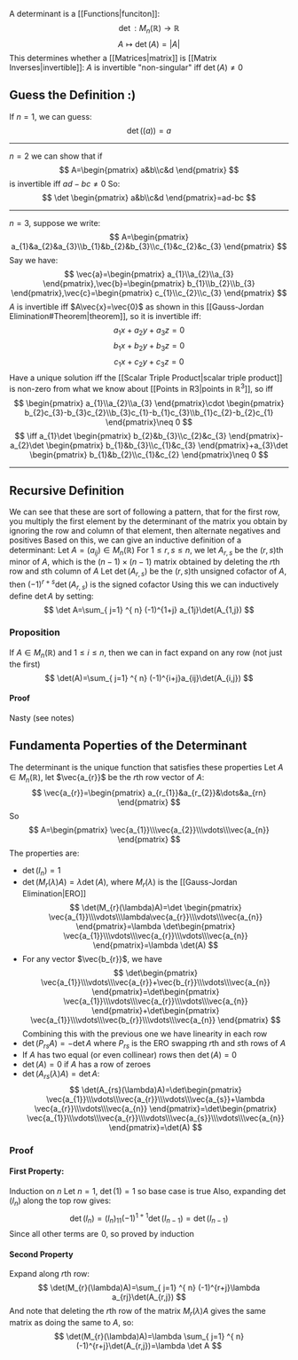A determinant is a [[Functions|funciton]]:
$$
\det:M_{n}(\mathbb{R})\to \mathbb{R}
$$
$$
 A\mapsto \det(A)=|A|
$$
This determines whether a [[Matrices|matrix]] is [[Matrix Inverses|invertible]]:
$A$ is invertible "non-singular" iff $\det(A)\neq 0$
## Guess the Definition :)
If $n=1$, we can guess:
$$
\det((a))=a
$$
___
$n=2$ we can show that if
$$
A=\begin{pmatrix}
a&b\\c&d
\end{pmatrix}
$$
is invertible iff $ad-bc\neq 0$
So:
$$
\det \begin{pmatrix}
a&b\\c&d
\end{pmatrix}=ad-bc
$$
___
$n=3$, suppose we write:
$$
A=\begin{pmatrix}
a_{1}&a_{2}&a_{3}\\b_{1}&b_{2}&b_{3}\\c_{1}&c_{2}&c_{3}
\end{pmatrix}
$$
Say we have:
$$
\vec{a}=\begin{pmatrix}
a_{1}\\a_{2}\\a_{3}
\end{pmatrix},\vec{b}=\begin{pmatrix}
b_{1}\\b_{2}\\b_{3}
\end{pmatrix},\vec{c}=\begin{pmatrix}
c_{1}\\c_{2}\\c_{3}
\end{pmatrix}
$$
$A$ is invertible iff $A\vec{x}=\vec{0}$ as shown in this [[Gauss-Jordan Elimination#Theorem|theorem]], so it is invertible iff:
$$
a_{1}x+a_{2}y+a_{3}z=0
$$
$$
 b_{1}x+b_{2}y+b_{3}z=0
$$
$$
c_{1}x+c_{2}y+c_{3}z=0
$$
Have a unique solution iff the [[Scalar Triple Product|scalar triple product]] is non-zero from what we know about [[Points in R3|points in $\mathbb{R}^3$]], so iff
$$
\begin{pmatrix}
a_{1}\\a_{2}\\a_{3}
\end{pmatrix}\cdot \begin{pmatrix}
b_{2}c_{3}-b_{3}c_{2}\\b_{3}c_{1}-b_{1}c_{3}\\b_{1}c_{2}-b_{2}c_{1}
\end{pmatrix}\neq 0
$$
$$
 \iff a_{1}\det \begin{pmatrix}
b_{2}&b_{3}\\c_{2}&c_{3}
\end{pmatrix}-a_{2}\det \begin{pmatrix}
b_{1}&b_{3}\\c_{1}&c_{3}
\end{pmatrix}+a_{3}\det \begin{pmatrix}
b_{1}&b_{2}\\c_{1}&c_{2}
\end{pmatrix}\neq 0
$$
___
## Recursive Definition
We can see that these are sort of following a pattern, that for the first row, you multiply the first element by the determinant of the matrix you obtain by ignoring the row and column of that element, then alternate negatives and positives
Based on this, we can give an inductive definition of a determinant:
Let $A=(a_{ij})\in M_{n}(\mathbb{R})$
For $1\leq r,s\leq n$, we let $A_{r,s}$ be the $(r,s)$th minor of $A$, which is the $(n-1)\times (n-1)$ matrix obtained by deleting the $r$th row and $s$th column of $A$
Let $\det(A_{r,s})$ be the $(r,s)$th unsigned cofactor of $A$, then $(-1)^{r+s}\det(A_{r,s})$ is the signed cofactor
Using this we can inductively define $\det A$ by setting:
$$
\det A=\sum_{ j=1} ^{ n} (-1)^{1+j} a_{1j}\det(A_{1,j})
$$
### Proposition
If $A\in M_{n}(\mathbb{R})$ and $1\leq i\leq n$, then we can in fact expand on any row (not just the first)
$$
\det(A)=\sum_{ j=1} ^{ n}  (-1)^{i+j}a_{ij}\det(A_{i,j})
$$
#### Proof
Nasty (see notes)
## Fundamenta Poperties of the Determinant
The determinant is the unique function that satisfies these properties
Let $A\in M_{n}(\mathbb{R})$, let $\vec{a_{r}}$ be the $r$th row vector of $A$:
$$
\vec{a_{r}}=\begin{pmatrix}
a_{r_{1}}&a_{r_{2}}&\dots&a_{rn}
\end{pmatrix}
$$
So
$$
A=\begin{pmatrix}
\vec{a_{1}}\\\vec{a_{2}}\\\vdots\\\vec{a_{n}}
\end{pmatrix}
$$
The properties are:
- $\det(I_{n})=1$
- $\det(M_{r}(\lambda)A)=\lambda \det(A)$, where $M_{r}(\lambda)$ is the [[Gauss-Jordan Elimination|ERO]] 
 $$
\det(M_{r}(\lambda)A)=\det \begin{pmatrix}
\vec{a_{1}}\\\vdots\\\lambda\vec{a_{r}}\\\vdots\\\vec{a_{n}}
\end{pmatrix}=\lambda \det\begin{pmatrix}
\vec{a_{1}}\\\vdots\\\vec{a_{r}}\\\vdots\\\vec{a_{n}}
\end{pmatrix}=\lambda \det(A)
$$
- For any vector $\vec{b_{r}}$, we have
$$
\det\begin{pmatrix}
\vec{a_{1}}\\\vdots\\\vec{a_{r}}+\vec{b_{r}}\\\vdots\\\vec{a_{n}}
\end{pmatrix}=\det\begin{pmatrix}
\vec{a_{1}}\\\vdots\\\vec{a_{r}}\\\vdots\\\vec{a_{n}}
\end{pmatrix}+\det\begin{pmatrix}
\vec{a_{1}}\\\vdots\\\vec{b_{r}}\\\vdots\\\vec{a_{n}}
\end{pmatrix}
$$
    Combining this with the previous one we have linearity in each row
- $\det(P_{rs}A)=-\det A$ where $P_{rs}$ is the ERO swapping $r$th and $s$th rows of $A$
- If $A$ has two equal (or even collinear) rows then $\det (A)=0$
- $\det(A)=0$ if $A$ has a row of zeroes
- $\det(A_{rs}(\lambda)A)=\det A$:
$$
\det(A_{rs}(\lambda)A)=\det\begin{pmatrix}
\vec{a_{1}}\\\vdots\\\vec{a_{r}}\\\vdots\\\vec{a_{s}}+\lambda  \vec{a_{r}}\\\vdots\\\vec{a_{n}}
\end{pmatrix}=\det\begin{pmatrix}
\vec{a_{1}}\\\vdots\\\vec{a_{r}}\\\vdots\\\vec{a_{s}}\\\vdots\\\vec{a_{n}}
\end{pmatrix}=\det(A)
$$
### Proof
#### First Property:
Induction on $n$
Let $n=1$, $\det(1)=1$ so base case is true
Also, expanding $\det(I_{n})$ along the top row gives:
$$
\det(I_{n})=(I_{n})_{11}(-1)^{1+1}\det(I_{n-1})=\det(I_{n-1})
$$
Since all other terms are $\hspace{0pt}0$, so proved by induction
#### Second Property
Expand along $r$th row:
$$
\det(M_{r}(\lambda)A)=\sum_{ j=1} ^{ n}  (-1)^{r+j}\lambda a_{rj}\det(A_{r,j})
$$
And note that deleting the $r$th row of the matrix $M_{r}(\lambda)A$ gives the same matrix as doing the same to $A$, so:
$$
\det(M_{r}(\lambda)A)=\lambda \sum_{ j=1} ^{ n}  (-1)^{r+j}\det(A_{r,j})=\lambda \det A
$$
